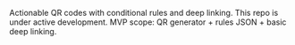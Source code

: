 Actionable QR codes with conditional rules and deep linking.
This repo is under active development. MVP scope: QR generator + rules JSON + basic deep linking.
